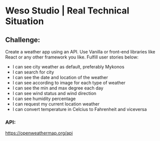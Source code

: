 # Weso Studio | Real Technical Situation 

## Challenge: 
Create a weather app using an API. Use Vanilla or front-end libraries like React or any other framework you like. Fulfill user stories below:

- I can see city weather as default, preferably Mykonos
- I can search for city
- I can see the date and location of the weather
- I can see according to image for each type of weather
- I can see the min and max degree each day
- I can see wind status and wind direction
- I can see humidity percentage
- I can request my current location weather
- I can convert temperature in Celcius to Fahrenheit and viceversa

### API: 
https://openweathermap.org/api